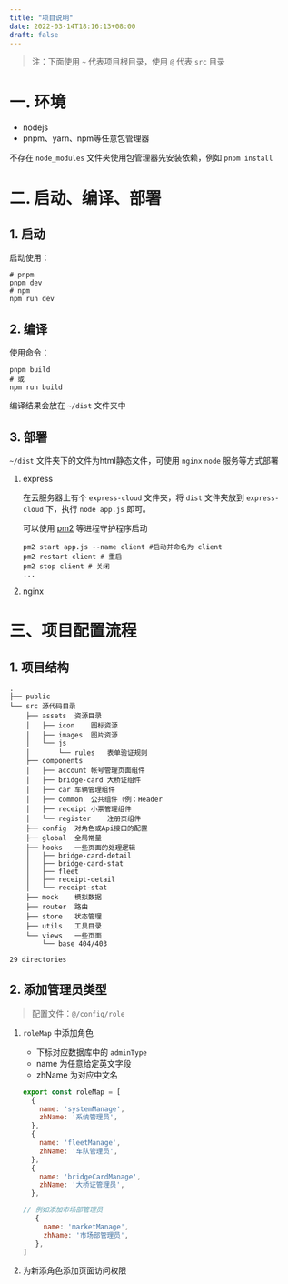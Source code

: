 ```yaml
---
title: "项目说明"
date: 2022-03-14T18:16:13+08:00
draft: false
---
```


> 注：下面使用 `~` 代表项目根目录，使用 `@` 代表 `src` 目录

# 一. 环境

- nodejs
- pnpm、yarn、npm等任意包管理器

不存在 `node_modules` 文件夹使用包管理器先安装依赖，例如 `pnpm install`

# 二. 启动、编译、部署

## 1. 启动

启动使用：

```shell
# pnpm
pnpm dev
# npm
npm run dev
```

## 2. 编译

使用命令：

```shell
pnpm build
# 或
npm run build
```

编译结果会放在 `~/dist` 文件夹中

## 3. 部署

`~/dist` 文件夹下的文件为html静态文件，可使用 `nginx` `node` 服务等方式部署

1. express

   在云服务器上有个 `express-cloud` 文件夹，将 `dist` 文件夹放到 `express-cloud` 下，执行 `node app.js` 即可。

   可以使用 [pm2](https://pm2.keymetrics.io/) 等进程守护程序启动

   ```shell
   pm2 start app.js --name client #启动并命名为 client
   pm2 restart client # 重启
   pm2 stop client # 关闭
   ...
   ```

2. nginx

# 三、项目配置流程

## 1. 项目结构

```shell
.
├── public
└── src	源代码目录
    ├── assets	资源目录
    │   ├── icon	图标资源
    │   ├── images	图片资源
    │   └── js
    │       └── rules	表单验证规则
    ├── components
    │   ├── account	帐号管理页面组件
    │   ├── bridge-card	大桥证组件
    │   ├── car	车辆管理组件
    │   ├── common	公共组件（例：Header
    │   ├── receipt	小票管理组件
    │   └── register	注册页组件
    ├── config	对角色或Api接口的配置
    ├── global	全局常量
    ├── hooks	一些页面的处理逻辑
    │   ├── bridge-card-detail
    │   ├── bridge-card-stat
    │   ├── fleet
    │   ├── receipt-detail
    │   └── receipt-stat
    ├── mock	模拟数据
    ├── router	路由
    ├── store	状态管理
    ├── utils	工具目录
    └── views	一些页面
        └── base 404/403

29 directories
```



## 2. 添加管理员类型

> 配置文件：`@/config/role`

1. `roleMap` 中添加角色

   - 下标对应数据库中的 `adminType`
   - name 为任意给定英文字段
   - zhName 为对应中文名

   ```js
   export const roleMap = [
     {
       name: 'systemManage',
       zhName: '系统管理员',
     },
     {
       name: 'fleetManage',
       zhName: '车队管理员',
     },
     {
       name: 'bridgeCardManage',
       zhName: '大桥证管理员',
     },

   // 例如添加市场部管理员
      {
        name: 'marketManage',
        zhName: '市场部管理员',
      },
   ]
   ```

2. 为新添角色添加页面访问权限

